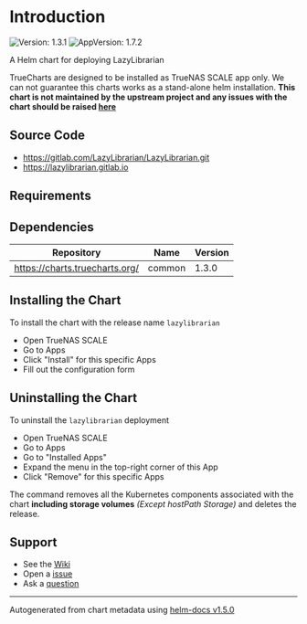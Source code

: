 # Introduction

![Version: 1.3.1](https://img.shields.io/badge/Version-1.3.1-informational?style=flat-square) ![AppVersion: 1.7.2](https://img.shields.io/badge/AppVersion-1.7.2-informational?style=flat-square)

A Helm chart for deploying LazyLibrarian

TrueCharts are designed to be installed as TrueNAS SCALE app only. We can not guarantee this charts works as a stand-alone helm installation.
**This chart is not maintained by the upstream project and any issues with the chart should be raised [here](https://github.com/truecharts/charts/issues/new/choose)**

## Source Code

* <https://gitlab.com/LazyLibrarian/LazyLibrarian.git>
* <https://lazylibrarian.gitlab.io>

## Requirements

## Dependencies

| Repository | Name | Version |
|------------|------|---------|
| https://charts.truecharts.org/ | common | 1.3.0 |

## Installing the Chart

To install the chart with the release name `lazylibrarian`

- Open TrueNAS SCALE
- Go to Apps
- Click "Install" for this specific Apps
- Fill out the configuration form

## Uninstalling the Chart

To uninstall the `lazylibrarian` deployment

- Open TrueNAS SCALE
- Go to Apps
- Go to "Installed Apps"
- Expand the menu in the top-right corner of this App
- Click "Remove" for this specific Apps

The command removes all the Kubernetes components associated with the chart **including storage volumes** _(Except hostPath Storage)_ and deletes the release.

## Support

- See the [Wiki](https://wiki.truecharts.org)
- Open a [issue](https://github.com/truecharts/charts/issues/new/choose)
- Ask a [question](https://github.com/truecharts/charts/discussions)

----------------------------------------------
Autogenerated from chart metadata using [helm-docs v1.5.0](https://github.com/norwoodj/helm-docs/releases/v1.5.0)
